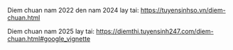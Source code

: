 Diem chuan nam 2022 den nam 2024 lay tai: https://tuyensinhso.vn/diem-chuan.html

Diem chuan nam 2025 lay tai: https://diemthi.tuyensinh247.com/diem-chuan.html#google_vignette